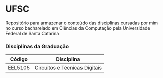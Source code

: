 # UFSC
Repositório para armazenar o conteúdo das disciplinas cursadas por mim no curso bacharelado em Ciências da Computação pela Universidade Federal de Santa Catarina

### Disciplinas da Graduação


| Código  | Disciplina                |
| ------  | :-----------------------: |
| EEL5105 | [Circuitos e Técnicas Digitais](https://github.com/pehqge/UFSC/tree/main/Circuitos%20Digitais) |
